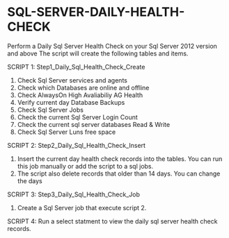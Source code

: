 # SQL-SERVER-DAILY-HEALTH-CHECK
Perform a Daily Sql Server Health Check on your Sql Server 2012 version and above
The script will create the following tables and items.

SCRIPT 1:  Step1_Daily_Sql_Health_Check_Create
1. Check Sql Server services and agents
2. Check which Databases are online and offline
3. Check AlwaysOn High Avaliabiliy AG Health
4. Verify current day Database Backups
5. Check Sql Server Jobs
6. Check the current Sql Server Login Count
7. Check the current sql server databases Read & Write 
8. Check Sql Server Luns free space

SCRIPT 2: Step2_Daily_Sql_Health_Check_Insert
1. Insert the current day health check records into the tables. You can run this job manually or add the script to a sql jobs. 
2. The script also delete records that older than 14 days. You can change the days

SCRIPT 3: Step3_Daily_Sql_Health_Check_Job
1. Create a Sql Server job that execute script 2.

SCRIPT 4: Run a select statment to view the daily sql server health check records.
